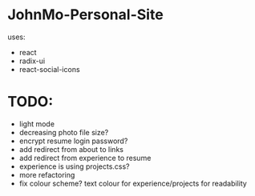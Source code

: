 # JohnMo-Personal-Site

uses:
- react
- radix-ui
- react-social-icons

# TODO:
- light mode
- decreasing photo file size?
- encrypt resume login password?
- add redirect from about to links
- add redirect from experience to resume
- experience is using projects.css?
- more refactoring
- fix colour scheme? text colour for experience/projects for readability
